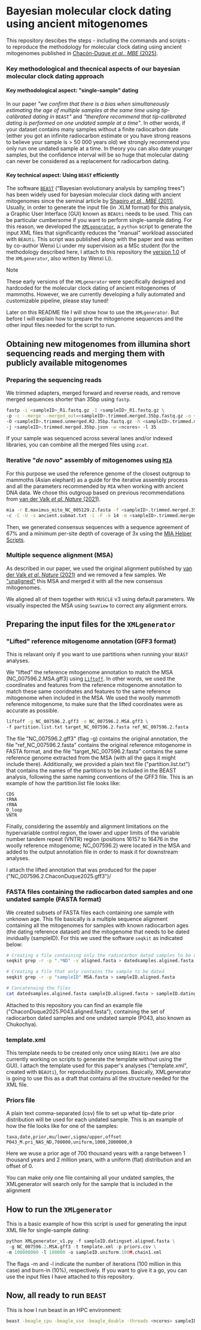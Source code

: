 # Bayesian molecular clock dating using ancient mitogenomes

This repository descibes the steps - including the commands and scripts - to reproduce the methodology for molecular clock dating using ancient mitogenomes published in [Chacón-Duque _et al._, _MBE_ (2025)](https://academic.oup.com/mbe/article/42/4/msaf065/8107989).

### Key methodological and thecnical aspects of our bayesian molecular clock dating approach 

#### Key methodological aspect: "single-sample" dating

In our paper _"we confirm that there is a bias when simultaneously estimating the age of multiple samples at the same time using tip-calibrated dating in_ ```BEAST```_"_ and _"therefore recommend that tip-calibrated dating is performed on one undated sample at a time"_. In other words, if your dataset contains many samples without a finite radiocarbon date (either you got an infinite radiocarbon estimate or you have strong reasons to believe your sample is > 50 000 years old) we strongly recommend you only run one undated sample at a time. In theory you can also date younger samples, but the confidence interval will be so huge that molecular dating can never be considered as a replacement for radiocarbon dating. 

#### Key technical aspect: Using ```BEAST``` efficiently

The software [```BEAST```](https://bmcecolevol.biomedcentral.com/articles/10.1186/1471-2148-7-214) ("Bayesian evolutionary analysis by sampling trees") has been widely used for bayesian molecular clock dating with ancient mitogenomes since the seminal article by [Shapiro _et al_., _MBE_ (2011)](https://academic.oup.com/mbe/article/28/2/879/1212114). Usually, in order to generate the input file (in .XLM format) for this analysis, a Graphic User Interface (GUI) known as ```BEAUti``` needs to be used. This can be particular cumbersome if you want to perform single-sample dating. For this reason, we developed the [```XMLgenerator```](https://github.com/VanssyLi/beastXMLgenerator/tree/main), a ```python``` script to generate the input XML files that significantly reduces the "manual" workload associated with ```BEAUti```. This script was published along with the paper and was written by co-author Wenxi Li under my supervision as a MSc student (for the methodology described here, I attach to this repository the [version 1.0](https://github.com/jcchacond/ancient_mitogenomes_molecular_clock_dating/blob/main/XMLgenerator_v1.py) of the ```XMLgenerator```, also written by Wenxi Li).

> [!NOTE]
> These early versions of the ```XMLgenerator``` were specifically designed and hardcoded for the molecular clock dating of ancient mitogenomes of mammoths. However, we are currently developing a fully automated and customizable pipeline, please stay tuned!

Later on this README file I will show how to use the ```XMLgenerator```. But before I will explain how to prepare the mitogenome sequences and the other input files needed for the script to run.

## Obtaining new mitogenomes from illumina short sequencing reads and merging them with publicly available mitogenomes

### Preparing the sequencing reads

We trimmed adapters, merged forward and reverse reads, and remove merged sequences shorter than 35bp using ```fastp```.

```bash
fastp -i <sampleID>_R1.fastq.gz -I <sampleID>_R1.fastq.gz \
-p -c --merge --merged_out=<sampleID>.trimmed.merged.35bp.fastq.gz -o <sampleID>.trimmed.unmerged.R1.35bp.fastq.gz \
-O <sampleID>.trimmed.unmerged.R2.35bp.fastq.gz -h <sampleID>.trimmed.merged.35bp.html \
-j <sampleID>.trimmed.merged.35bp.json -w <ncores> -l 35
```

If your sample was sequenced across several lanes and/or indexed libraries, you can combine all the merged files using ```zcat```.

### Iterative "_de novo_" assembly of mitogenomes using [```MIA```](https://github.com/mpieva/mapping-iterative-assembler/)

For this purpose we used the reference genome of the closest outgroup to mammoths (Asian elephant) as a guide for the iterative assembly process and all the parameters recommended by ```MIA``` when working with ancient DNA data. We chose this outgroup based on previous recommendations from [van der Valk _et al_. _Nature_ (2021)](https://www.nature.com/articles/s41586-021-03224-9).

```bash
mia -r E.maximus_mito_NC_005129.2.fasta -f <sampleID>.trimmed.merged.35bp.fastq \
-c -C -U -s ancient.submat.txt -i -F -k 14 -m <sampleID>.trimmed.merged.35bp.maln
```

Then, we generated consensus sequences with a sequence agreement of 67% and a minimum per-site depth of coverage of 3x using the [MIA Helper Scripts](https://github.com/aersoares81/mia-helper-scripts).

### Multiple sequence alignment (MSA)

As described in our paper, we used the original alignment published by [van der Valk _et al_. _Nature_ (2021)](https://www.nature.com/articles/s41586-021-03224-9) and we removed a few samples. We ["unaligned"](https://github.com/jcchacond/unalignMSA) this MSA and merged it with all the new consensus mitogenomes.

We aligned all of them together with ```MUSCLE``` v3 using default parameters. We visually inspected the MSA using ```SeaView``` to correct any alignment errors.

## Preparing the input files for the ```XMLgenerator```

### "Lifted" reference mitogenome annotation (GFF3 format)

This is relavant only if you want to use partitions when running your ```BEAST``` analyses.

We "lifted" the reference mitogenome annotation to match the MSA (NC_007596.2.MSA.gff3) using [```Liftoff```](https://github.com/agshumate/Liftoff). In other words, we used the coordinates and features from the reference mitogenome annotation to match these same cooridnates and features to the same reference mitogenome when included in the MSA. We used the woolly mammoth reference mitogenome, to make sure that the lifted coordinates were as accurate as possible. 

```bash
liftoff -g NC_007596.2.gff3 -o NC_007596.2.MSA.gff3 \
-f partition.list.txt target_NC_007596.2.fasta ref_NC_007596.2.fasta
```
The file "NC_007596.2.gff3" (flag -g) contains the original annotation, the file "ref_NC_007596.2.fasta" contains the original reference mitogenome in FASTA format, and the file "target_NC_007596.2.fasta" contains the same reference genome extracted from the MSA (with all the gaps it might include there). Additionally, we provided a plain text file ("partition.list.txt") that contains the names of the partitions to be included in the BEAST analysis, following the same naming conventions of the GFF3 file. This is an example of how the partition.list file looks like:

```
CDS
tRNA
rRNA
D_loop
VNTR
```

Finally, considering the assembly and alignment limitations on the hypervariable control region, the lower and upper limits of the variable number tandem repeat (VNTR) region (positions 16157 to 16476 in the woolly reference mitogenome; NC_007596.2) were located in the MSA and added to the output annotation file in order to mask it for downstream analyses.

I attach the lifted annotation that was produced for the paper ("NC_007596.2.ChaconDuque2025.gff3")/

### FASTA files containing the radiocarbon dated samples and one undated sample (FASTA format)

We created subsets of FASTA files each containing one sample with unknown age. This file basically is a multiple sequence alignment containing all the mitogenomes for samples with known radiocarbon ages (the dating reference dataset) and the mitogenome that needs to be dated invidually (sampleID). For this we used the software ```seqkit``` as indicated below:

```bash
# Creating a file containing only the radiocarbon dated samples to be used as reference for dating
seqkit grep -r -p ".*ND" -v aligned.fasta > datedsamples.algined.fasta

# Creating a file that only contains the sample to be dated
seqkit grep -r -p "sampleID" MSA.fasta > sampleID.aligned.fasta

# Concatenaing the files
cat datedsamples.algined.fasta sampleID.aligned.fasta > sampleID.datingset.aligned.fasta
```

Attached to this repository you can find an example file ("ChaconDuque2025.P043.aligned.fasta"), containing the set of radiocarbon dated samples and one undated sample (P043, also known as Chukochya). 

### template.xml

This template needs to be created only once using ```BEAUti``` (we are also currently working on scripts to generate the template without using the GUI). I attach the template used for this paper's analyses ("template.xml", created with ```BEAUti```), for reproducibility purposes. Basically, XMLgenerator is going to use this as a draft that contains all the structure needed for the XML file.

### Priors file

A plain text comma-separated (csv) file to set up what tip-date prior distribution will be used for each undated sample. This is an example of how the file looks like for one of the samples:

```csv
taxa,date,prior,mu/lower,sigma/upper,offset
P043_M.pri_NAS_ND,700000,uniform,1000,2000000,0
```

Here we wuse a prior age of 700 thousand years with a range between 1 thousand years and 2 million years, with a uniform (flat) distribution and an offset of 0.

You can make only one file containing all your undated samples, the XMLgenerator will search only for the sample that is included in the alignment 


## How to run  the ```XMLgenerator```

This is a basic example of how this script is used for generating the input XML file for single-sample dating:

```python
python XMLgenerator_v1.py -f sampleID.datingset.aligned.fasta \
 -g NC_007596.2.MSA.gff3 -t template.xml -p priors.csv \
-m 100000000 -l 100000 -o sampleID.uniform.100M.chain1.xml
```

The flags -m and -l indicate the number of iterations (100 million in this case) and burn-in (10%), respectively. If you want to give it a go, you can use the input files I have attached to this repository.

## Now, all ready to run ```BEAST```

This is how I run beast in an HPC environment:

```bash
beast -beagle_cpu -beagle_sse -beagle_double -threads <ncores> sampleID.uniform.100M.chain1.xml
```
